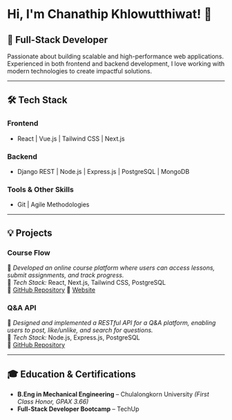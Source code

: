# Hi, I'm Chanathip Khlowutthiwat! 👋

## 🚀 Full-Stack Developer

Passionate about building scalable and high-performance web applications. Experienced in both frontend and backend development, I love working with modern technologies to create impactful solutions.

---

## 🛠 Tech Stack

### **Frontend**  
- React | Vue.js | Tailwind CSS | Next.js  
  
### **Backend**  
- Django REST | Node.js | Express.js | PostgreSQL | MongoDB  
  
### **Tools & Other Skills**  
- Git | Agile Methodologies  

---

## 💡 Projects

### **Course Flow**  
📌 *Developed an online course platform where users can access lessons, submit assignments, and track progress.*  
🔹 *Tech Stack:* React, Next.js, Tailwind CSS, PostgreSQL  
🔗 [GitHub Repository](https://github.com/TheYami/course-flow)
🔗 [Website](https://course-flow-five.vercel.app/)

### **Q&A API**  
📌 *Designed and implemented a RESTful API for a Q&A platform, enabling users to post, like/unlike, and search for questions.*  
🔹 *Tech Stack:* Node.js, Express.js, PostgreSQL  
🔗 [GitHub Repository](https://github.com/Chanathip-Khw/backend-skill-checkpoint-express-server)

---

## 🎓 Education & Certifications

- **B.Eng in Mechanical Engineering** – Chulalongkorn University *(First Class Honor, GPAX 3.66)*  
- **Full-Stack Developer Bootcamp** – TechUp  

